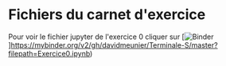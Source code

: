 # Fichiers du carnet d'exercice

Pour voir le fichier jupyter de l'exercice 0 cliquer sur [![Binder](https://mybinder.org/badge.svg)]https://mybinder.org/v2/gh/davidmeunier/Terminale-S/master?filepath=Exercice0.ipynb)
